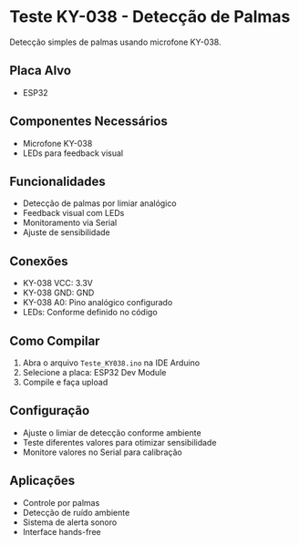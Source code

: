 # Teste KY-038 - Detecção de Palmas

Detecção simples de palmas usando microfone KY-038.

## Placa Alvo
- ESP32

## Componentes Necessários
- Microfone KY-038
- LEDs para feedback visual

## Funcionalidades
- Detecção de palmas por limiar analógico
- Feedback visual com LEDs
- Monitoramento via Serial
- Ajuste de sensibilidade

## Conexões
- KY-038 VCC: 3.3V
- KY-038 GND: GND
- KY-038 A0: Pino analógico configurado
- LEDs: Conforme definido no código

## Como Compilar
1. Abra o arquivo `Teste_KY038.ino` na IDE Arduino
2. Selecione a placa: ESP32 Dev Module
3. Compile e faça upload

## Configuração
- Ajuste o limiar de detecção conforme ambiente
- Teste diferentes valores para otimizar sensibilidade
- Monitore valores no Serial para calibração

## Aplicações
- Controle por palmas
- Detecção de ruído ambiente
- Sistema de alerta sonoro
- Interface hands-free

